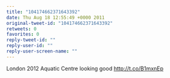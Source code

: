 ```yaml
---
title: "104174662371643392"
date: Thu Aug 18 12:55:49 +0000 2011
original-tweet-id: "104174662371643392"
retweets: 0
favorites: 0
reply-tweet-id: ""
reply-user-id: ""
reply-user-screen-name: ""
---
```

London 2012 Aquatic Centre looking good http://t.co/B1mxnEp
